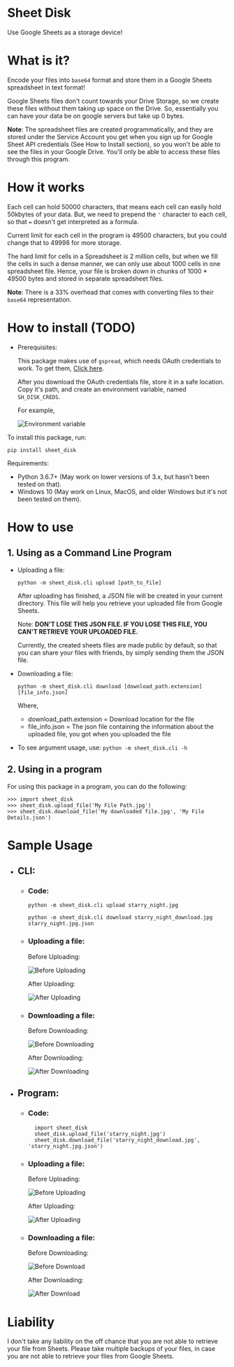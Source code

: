 # Sheet Disk

Use Google Sheets as a storage device!

# What is it?

Encode your files into `base64` format and store them in a  Google Sheets spreadsheet in text format!

Google Sheets files don't count towards your Drive Storage, so we create these files without them taking up space on the Drive. So, essentially you can have your data be on google servers but take up 0 bytes.

**Note**: The spreadsheet files are created programmatically, and they are stored under the Service Account you get when you sign up for Google Sheet API credentials (See How to Install section), so you won't be able to see the files in your Google Drive.
You'll only be able to access these files through this program.

# How it works

Each cell can hold 50000 characters, that means each cell can easily hold 50kbytes of your data. But, we need to prepend the `'` character to each cell, so that `=`  doesn't get interpreted as a formula.

Current limit for each cell in the program is 49500 characters, but you could change that to 49998 for more storage.

The hard limit for cells in a Spreadsheet is 2 million cells, but when we fill the cells in such a  dense manner, we can only use about 1000 cells in one spreadsheet file. Hence, your file is broken down in chunks of 1000 * 49500 bytes and stored in separate spreadsheet files.

**Note**: There is a 33% overhead that comes with converting files to their `base64` representation.


# How to install (TODO)

* Prerequisites:

	This package makes use of `gspread`, which needs OAuth credentials to work. To get them, [Click here](https://gspread.readthedocs.io/en/latest/oauth2.html).

	After you download the OAuth credentials file, store it in a safe location. Copy it's path, and create an environment variable, named `SH_DISK_CREDS`.

	For example,

	![Environment variable](images/env_var.png)

To install this package, run:

`pip install sheet_disk`


Requirements: 
* Python 3.6.7+ (May work on lower versions of 3.x, but hasn't been tested on that).
* Windows 10 (May work on Linux, MacOS, and older Windows but it's not been tested on them).

# How to use

## 1. Using as a Command Line Program

	
   * Uploading a file:
       
      `python -m sheet_disk.cli upload [path_to_file]`
      
      After uploading has finished, a JSON file will be created in your current directory. This file will help you retrieve your uploaded file from Google Sheets. 
      
      Note: **DON'T LOSE THIS JSON FILE. IF YOU LOSE THIS FILE, YOU CAN'T RETRIEVE YOUR UPLOADED FILE.**
      
      Currently, the created sheets files are made public by default, so that you can share your files with friends, by simply sending them the JSON file.
    
   * Downloading a file:
    
     `python -m sheet_disk.cli download [download_path.extension] [file_info.json]`
        
      Where,
        	
       * download_path.extension = Download location for the file
       * file_info.json = The json file containing the information about the uploaded file, you got when you uploaded the file
    
   * To see argument usage, use: 
    `python -m sheet_disk.cli -h`


## 2. Using in a program
	
   For using this package in a program, you can do the following:
    
    >>> import sheet_disk
	>>> sheet_disk.upload_file('My File Path.jpg')
	>>> sheet_disk.download_file('My downloaded file.jpg', 'My File Details.json')

    
 
# Sample Usage

* ## CLI:

	* ### Code:
	
		`python -m sheet_disk.cli upload starry_night.jpg`
        
        `python -m sheet_disk.cli download starry_night_download.jpg starry_night.jpg.json`

	* ### Uploading a file:
	
    	Before Uploading:

		![Before Uploading](images/cli_before_upload.png)

		After Uploading:
        
		![After Uploading](images/cli_after_upload.png)

	* ### Downloading a file:

		Before Downloading:

		![Before Downloading](images/cli_before_download.png)
        
        After Downloading:
        
		![After Downloading](images/cli_after_download.png)
* ## Program:

	* ### Code:
	
			import sheet_disk
    	    sheet_disk.upload_file('starry_night.jpg')
        	sheet_disk.download_file('starry_night_download.jpg', 'starry_night.jpg.json')

	* ### Uploading a file:
	 
       	Before Uploading:

		![Before Uploading](images/prog_before_upload.png)
        
        After Uploading:
        
        ![After Uploading](images/prog_after_upload.png)
    
	* ### Downloading a file:
	
    	Before Downloading:
        
    	![Before Download](images/prog_before_download.png)
        
        After Downloading:
        
        ![After Download](images/prog_after_download.png)

# Liability

I don't take any liability on the off chance that you are not able to retrieve your file from Sheets. 
Please take multiple backups of your files, in case you are not able to retrieve your files from Google Sheets.